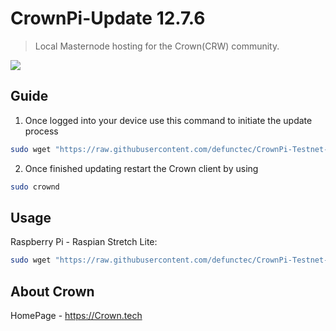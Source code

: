 # CrownPi-Update 12.7.6
> Local Masternode hosting for the Crown(CRW) community.

![](http://i63.tinypic.com/vxke4x.png)

## Guide

1. Once logged into your device use this command to initiate the update process
```sh
sudo wget "https://raw.githubusercontent.com/defunctec/CrownPi-Testnet-Update/master/crownpiscript.sh" -O update.sh | bash && sudo chmod +x update.sh && sudo ./update.sh
```
2. Once finished updating restart the Crown client by using
```sh
sudo crownd
```

## Usage

Raspberry Pi - Raspian Stretch Lite:

```sh
sudo wget "https://raw.githubusercontent.com/defunctec/CrownPi-Testnet-Update/master/crownpiscript.sh" -O update.sh | bash && sudo chmod +x update.sh && sudo ./update.sh
```

## About Crown

HomePage - https://Crown.tech